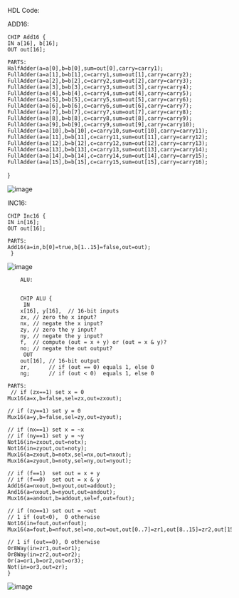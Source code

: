 HDL Code:

ADD16:

    CHIP Add16 {
    IN a[16], b[16];
    OUT out[16];

    PARTS:
    HalfAdder(a=a[0],b=b[0],sum=out[0],carry=carry1);
  	FullAdder(a=a[1],b=b[1],c=carry1,sum=out[1],carry=carry2);
  	FullAdder(a=a[2],b=b[2],c=carry2,sum=out[2],carry=carry3);
  	FullAdder(a=a[3],b=b[3],c=carry3,sum=out[3],carry=carry4);
  	FullAdder(a=a[4],b=b[4],c=carry4,sum=out[4],carry=carry5);
  	FullAdder(a=a[5],b=b[5],c=carry5,sum=out[5],carry=carry6);
  	FullAdder(a=a[6],b=b[6],c=carry6,sum=out[6],carry=carry7);
  	FullAdder(a=a[7],b=b[7],c=carry7,sum=out[7],carry=carry8);
  	FullAdder(a=a[8],b=b[8],c=carry8,sum=out[8],carry=carry9);
  	FullAdder(a=a[9],b=b[9],c=carry9,sum=out[9],carry=carry10);
  	FullAdder(a=a[10],b=b[10],c=carry10,sum=out[10],carry=carry11);
  	FullAdder(a=a[11],b=b[11],c=carry11,sum=out[11],carry=carry12);
  	FullAdder(a=a[12],b=b[12],c=carry12,sum=out[12],carry=carry13);
  	FullAdder(a=a[13],b=b[13],c=carry13,sum=out[13],carry=carry14);
  	FullAdder(a=a[14],b=b[14],c=carry14,sum=out[14],carry=carry15);
  	FullAdder(a=a[15],b=b[15],c=carry15,sum=out[15],carry=carry16);
}

![image](https://github.com/user-attachments/assets/9767c114-a47b-4802-9019-5fbd1f2478dd)

INC16:

    CHIP Inc16 {
    IN in[16];
    OUT out[16];

    PARTS:
    Add16(a=in,b[0]=true,b[1..15]=false,out=out);
     }
![image](https://github.com/user-attachments/assets/76bd186a-dc2a-4f3e-af75-e522460b4292)

        ALU:

        
        CHIP ALU {
         IN  
        x[16], y[16],  // 16-bit inputs        
        zx, // zero the x input?
        nx, // negate the x input?
        zy, // zero the y input?
        ny, // negate the y input?
        f,  // compute (out = x + y) or (out = x & y)?
        no; // negate the out output?
         OUT 
        out[16], // 16-bit output
        zr,      // if (out == 0) equals 1, else 0
        ng;      // if (out < 0)  equals 1, else 0

    PARTS:
     // if (zx==1) set x = 0
    Mux16(a=x,b=false,sel=zx,out=zxout);

    // if (zy==1) set y = 0
    Mux16(a=y,b=false,sel=zy,out=zyout); 

    // if (nx==1) set x = ~x
    // if (ny==1) set y = ~y  
    Not16(in=zxout,out=notx);
    Not16(in=zyout,out=noty);
    Mux16(a=zxout,b=notx,sel=nx,out=nxout); 
    Mux16(a=zyout,b=noty,sel=ny,out=nyout);

    // if (f==1)  set out = x + y 
    // if (f==0)  set out = x & y
    Add16(a=nxout,b=nyout,out=addout);
    And16(a=nxout,b=nyout,out=andout);
    Mux16(a=andout,b=addout,sel=f,out=fout);
    
    // if (no==1) set out = ~out
    // 1 if (out<0),  0 otherwise
    Not16(in=fout,out=nfout);
    Mux16(a=fout,b=nfout,sel=no,out=out,out[0..7]=zr1,out[8..15]=zr2,out[15]=ng);
    
    // 1 if (out==0), 0 otherwise
    Or8Way(in=zr1,out=or1);
    Or8Way(in=zr2,out=or2);
    Or(a=or1,b=or2,out=or3);
    Not(in=or3,out=zr);
    }


   ![image](https://github.com/user-attachments/assets/bc638bd1-21fc-41b6-87b8-e3d5d182da73)




